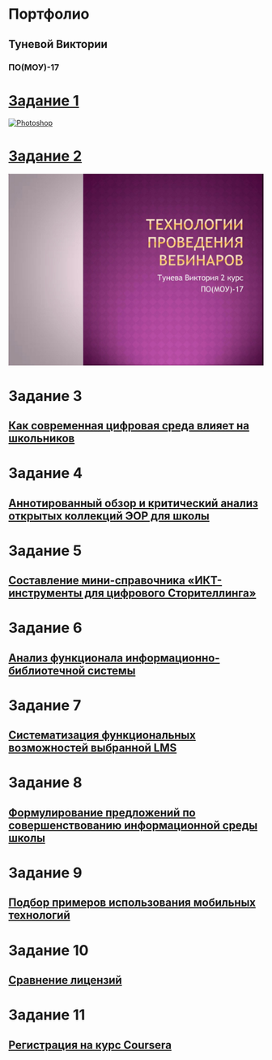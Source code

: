 
# Портфолио

## Туневой Виктории

### ПО(МОУ)-17

# [Задание 1](Task1.md)

[![Photoshop](http://img.youtube.com/vi/U0T4Ou0JZQA/0.jpg)](http://www.youtube.com/watch?v=U0T4Ou0JZQA)

# [Задание 2](https://www.dropbox.com/s/m6j5pc1bc0d2b9p/Tuneva_Viktoria.pptx?dl=0)

[![Photoshop](19-40-07-p.jpeg)](https://www.dropbox.com/s/m6j5pc1bc0d2b9p/Tuneva_Viktoria.pptx?dl=0)

# Задание 3
## [Как современная цифровая среда влияет на школьников](task3.md)

# Задание 4

## [Аннотированный обзор и критический анализ открытых коллекций ЭОР для школы ](task4.md)

# Задание 5
## [Составление мини-справочника «ИКТ-инструменты для цифрового Сторителлинга» ](task5.md)

# Задание 6

## [Анализ функционала информационно-библиотечной системы ](task6.md)

# Задание 7

## [Систематизация функциональных возможностей выбранной LMS](task7.md)

# Задание 8

## [Формулирование предложений по совершенствованию информационной среды школы ](task8.md)

# Задание 9

## [Подбор примеров использования мобильных технологий](task9.md)

# Задание 10

## [Сравнение лицензий](task10.md)

# Задание 11

## [Регистрация на курс Coursera](task11.md)
